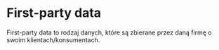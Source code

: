 # First-party data
First-party data to rodzaj danych, które są zbierane przez daną firmę o swoim klientach/konsumentach.